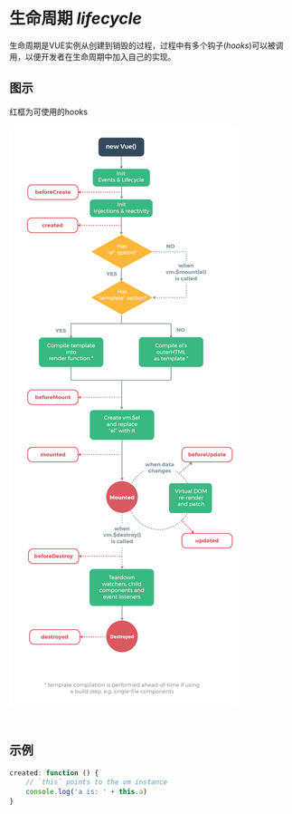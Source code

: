 # 生命周期 *lifecycle*

生命周期是VUE实例从创建到销毁的过程，过程中有多个钩子(*hooks*)可以被调用，以便开发者在生命周期中加入自己的实现。

## 图示

红框为可使用的hooks

![image](lifecycle.png)

<br>

## 示例

~~~typescript
created: function () {
    // `this` points to the vm instance
    console.log('a is: ' + this.a)
}
~~~
